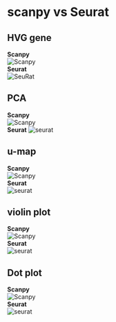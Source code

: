 # scanpy vs Seurat 
## HVG gene
**Scanpy**   
![Scanpy](https://github.com/Rickyzhang1990/during_work/blob/master/paper_and_Algorithm/image/Scanpy_HVG.png)  
**Seurat**  
![SeuRat](https://github.com/Rickyzhang1990/during_work/blob/master/paper_and_Algorithm/image/Seurat_HVG.png)  

## PCA 
**Scanpy**  
![Scanpy](https://github.com/Rickyzhang1990/during_work/blob/master/paper_and_Algorithm/image/Scanpy_PCA.png)   
**Seurat**
![seurat](https://github.com/Rickyzhang1990/during_work/blob/master/paper_and_Algorithm/image/Seurat_PCA.png)  

## u-map
**Scanpy**  
![Scanpy](https://github.com/Rickyzhang1990/during_work/blob/master/paper_and_Algorithm/image/Scanpy_umap.png)   
**Seurat**  
![seurat](https://github.com/Rickyzhang1990/during_work/blob/master/paper_and_Algorithm/image/Seurat_umap.png)

## violin plot 
**Scanpy**  
![Scanpy](https://github.com/Rickyzhang1990/during_work/blob/master/paper_and_Algorithm/image/Scanpy_violin.png)  
**Seurat**  
![seurat](https://github.com/Rickyzhang1990/during_work/blob/master/paper_and_Algorithm/image/Seurat_violin.png)

## Dot plot  
**Scanpy**  
![Scanpy](https://github.com/Rickyzhang1990/during_work/blob/master/paper_and_Algorithm/image/Scanpy_dotplot.png)  
**Seurat**  
![seurat](https://github.com/Rickyzhang1990/during_work/blob/master/paper_and_Algorithm/image/Seurat_dotplot.png)

##  
